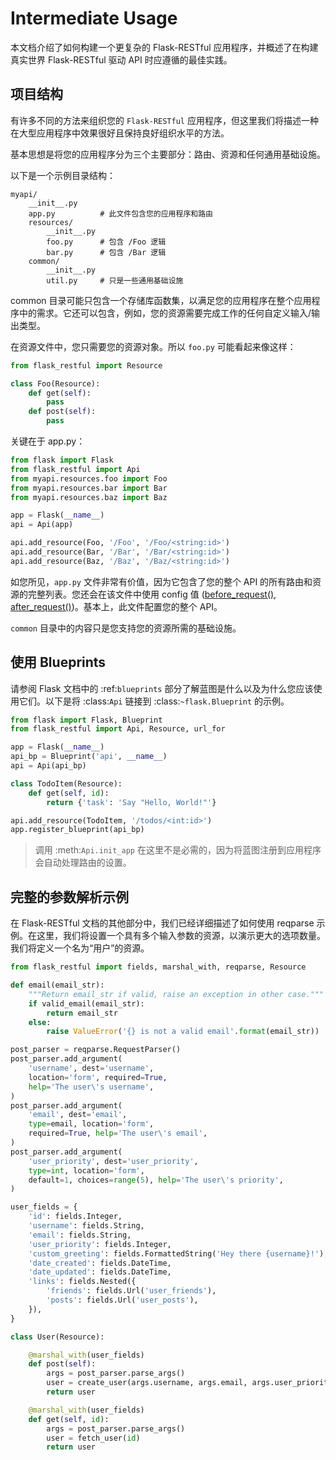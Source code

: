 # Intermediate Usage

本文档介绍了如何构建一个更复杂的 Flask-RESTful 应用程序，并概述了在构建真实世界 Flask-RESTful 驱动 API 时应遵循的最佳实践。

## 项目结构

有许多不同的方法来组织您的 `Flask-RESTful` 应用程序，但这里我们将描述一种在大型应用程序中效果很好且保持良好组织水平的方法。

基本思想是将您的应用程序分为三个主要部分：路由、资源和任何通用基础设施。

以下是一个示例目录结构：

```
myapi/
    __init__.py
    app.py          # 此文件包含您的应用程序和路由
    resources/
        __init__.py
        foo.py      # 包含 /Foo 逻辑
        bar.py      # 包含 /Bar 逻辑
    common/
        __init__.py
        util.py     # 只是一些通用基础设施
```

common 目录可能只包含一个存储库函数集，以满足您的应用程序在整个应用程序中的需求。它还可以包含，例如，您的资源需要完成工作的任何自定义输入/输出类型。

在资源文件中，您只需要您的资源对象。所以 `foo.py` 可能看起来像这样：
```python
from flask_restful import Resource

class Foo(Resource):
    def get(self):
        pass
    def post(self):
        pass
```

关键在于 app.py：

```python
from flask import Flask
from flask_restful import Api
from myapi.resources.foo import Foo
from myapi.resources.bar import Bar
from myapi.resources.baz import Baz

app = Flask(__name__)
api = Api(app)

api.add_resource(Foo, '/Foo', '/Foo/<string:id>')
api.add_resource(Bar, '/Bar', '/Bar/<string:id>')
api.add_resource(Baz, '/Baz', '/Baz/<string:id>')
```

如您所见，`app.py` 文件非常有价值，因为它包含了您的整个 API 的所有路由和资源的完整列表。您还会在该文件中使用 config 值 ([before_request()](https://flask.palletsprojects.com/en/2.3.x/api/#flask.Flask.before_request), [after_request()](https://flask.palletsprojects.com/en/2.3.x/api/#flask.Flask.after_request))。基本上，此文件配置您的整个 API。

`common` 目录中的内容只是您支持您的资源所需的基础设施。

## 使用 Blueprints

请参阅 Flask 文档中的 :ref:`blueprints` 部分了解蓝图是什么以及为什么您应该使用它们。以下是将 :class:`Api` 链接到 :class:`~flask.Blueprint` 的示例。

```python
from flask import Flask, Blueprint
from flask_restful import Api, Resource, url_for

app = Flask(__name__)
api_bp = Blueprint('api', __name__)
api = Api(api_bp)

class TodoItem(Resource):
    def get(self, id):
        return {'task': 'Say "Hello, World!"'}

api.add_resource(TodoItem, '/todos/<int:id>')
app.register_blueprint(api_bp)
```

> 调用 :meth:`Api.init_app` 在这里不是必需的，因为将蓝图注册到应用程序会自动处理路由的设置。

## 完整的参数解析示例

在 Flask-RESTful 文档的其他部分中，我们已经详细描述了如何使用 reqparse 示例。在这里，我们将设置一个具有多个输入参数的资源，以演示更大的选项数量。我们将定义一个名为“用户”的资源。

```python
from flask_restful import fields, marshal_with, reqparse, Resource

def email(email_str):
    """Return email_str if valid, raise an exception in other case."""
    if valid_email(email_str):
        return email_str
    else:
        raise ValueError('{} is not a valid email'.format(email_str))

post_parser = reqparse.RequestParser()
post_parser.add_argument(
    'username', dest='username',
    location='form', required=True,
    help='The user\'s username',
)
post_parser.add_argument(
    'email', dest='email',
    type=email, location='form',
    required=True, help='The user\'s email',
)
post_parser.add_argument(
    'user_priority', dest='user_priority',
    type=int, location='form',
    default=1, choices=range(5), help='The user\'s priority',
)

user_fields = {
    'id': fields.Integer,
    'username': fields.String,
    'email': fields.String,
    'user_priority': fields.Integer,
    'custom_greeting': fields.FormattedString('Hey there {username}!'),
    'date_created': fields.DateTime,
    'date_updated': fields.DateTime,
    'links': fields.Nested({
        'friends': fields.Url('user_friends'),
        'posts': fields.Url('user_posts'),
    }),
}

class User(Resource):

    @marshal_with(user_fields)
    def post(self):
        args = post_parser.parse_args()
        user = create_user(args.username, args.email, args.user_priority)
        return user

    @marshal_with(user_fields)
    def get(self, id):
        args = post_parser.parse_args()
        user = fetch_user(id)
        return user
```

